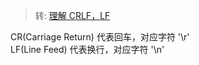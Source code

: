 > 转: [理解 CRLF，LF](https://www.jianshu.com/p/ec9564fe1c2b)

CR(Carriage Return) 代表回车，对应字符 '\r'     
LF(Line Feed) 代表换行，对应字符 '\n'
